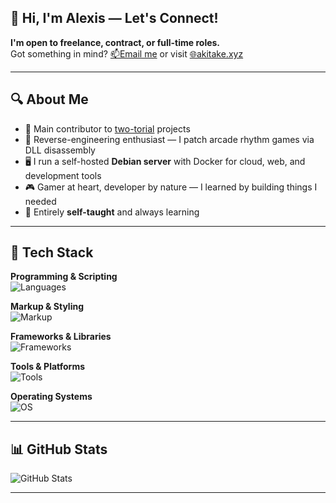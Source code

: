 ## 🤝 Hi, I'm Alexis — Let's Connect!

**I'm open to freelance, contract, or full-time roles.**  
Got something in mind? [📫Email me](mailto:akitake@pm.me) or visit [🌐akitake.xyz](https://akitake.xyz)

---

## 🔍 About Me

- 🚀 Main contributor to [two-torial](https://github.com/two-torial) projects  
- 🧩 Reverse-engineering enthusiast — I patch arcade rhythm games via DLL disassembly  
- 🖥️ I run a self-hosted **Debian server** with Docker for cloud, web, and development tools  
- 🎮 Gamer at heart, developer by nature — I learned by building things I needed  
- 🧠 Entirely **self-taught** and always learning

---

## 🧰 Tech Stack

**Programming & Scripting**  
![Languages](https://skillicons.dev/icons?i=python,cs,java,js,ts,bash,powershell)

**Markup & Styling**  
![Markup](https://skillicons.dev/icons?i=html,css,md)

**Frameworks & Libraries**  
![Frameworks](https://skillicons.dev/icons?i=react,nextjs,tailwind,dotnet)

**Tools & Platforms**  
![Tools](https://skillicons.dev/icons?i=neovim,git,github,githubactions,gitlab,docker)

**Operating Systems**  
![OS](https://skillicons.dev/icons?i=windows,linux,arch,debian)

---

## 📊 GitHub Stats

![GitHub Stats](https://github-readme-stats.vercel.app/api?username=NotAkitake&show_icons=true&theme=catppuccin_mocha)

---
